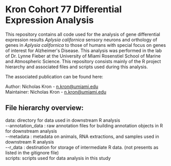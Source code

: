 # Kron Cohort 77 Differential Expression Analysis

This repository contains all code used for the  analysis of gene differential expression results *Aplysia californica* sensory neurons and orthology of genes in *Aplysia californica* to those of humans with special focus on genes of interest for Alzheimer's Disease. This analysis was performed in the lab of Dr. Lynne Fieber at the University of Miami Rosenstiel School of Marine and Atmospheric Science.  This repository consists mainly of the R project hierarchy and associated files and scripts used  during this analysis.


The associated publication can be found here:  

Author: Nicholas Kron - n.kron@umiami.edu  
Maintainer: Nicholas Kron - n.kron@umiami.edu  

## File hierarchy overview:
data: directory for data used in downstream R analysis  
--annotation_data : raw annotation files for building annotation objects in R for downstream analysis  
--metadata : metadata on animals, RNA extractions, and samples used in downstream R analysis  
--r_data : destination for storage of intermediate R data. (not presents as listed in the gitignore file)  
scripts: scripts used for data analysis in this study
